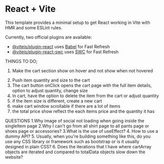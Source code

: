 # React + Vite

This template provides a minimal setup to get React working in Vite with HMR and some ESLint rules.

Currently, two official plugins are available:

- [@vitejs/plugin-react](https://github.com/vitejs/vite-plugin-react/blob/main/packages/plugin-react/README.md) uses [Babel](https://babeljs.io/) for Fast Refresh
- [@vitejs/plugin-react-swc](https://github.com/vitejs/vite-plugin-react-swc) uses [SWC](https://swc.rs/) for Fast Refresh

THINGS TO DO;

1. Make the cart section show on hover and not show when not hovered
<!-- 2) When item is deleted from the cart, remove the item from the cart immediately  -->
2. Push item quantity and size to the cart
3. The cart button onClick opens the cart page with the full item details, option to adjust quantity, change size
4. In cart, have the option to delete the item from the cart or adjust quantity
5. if the item size is different, create a new cart
6. make cart window scrollable if there are a lot of items
7. the total price show reflect the each items price and the quantity it has

QUESTIONS
1.Why image of social not loading when going inside the singleItem page
2.Why I can't go from all shirt page to all pants page or shoes page or accessories?
3.What is the use of useEffect? 4. How to use a dummy API? 5. Usually, when you're building something like this, do you use any CSS library or framework such as bootstrap or is it usually designed in plain CSS? 6. Does the iterations that I have where cartArray objects are iterated and compared to totalData objects slow down the website?
